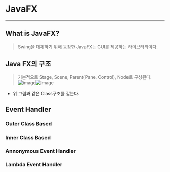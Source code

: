 # JavaFX
---
## What is JavaFX?
> Swing을 대체하기 위해 등장한 JavaFX는 GUI를 제공하는 라이브러리이다.  

## Java FX의 구조
> 기본적으로 Stage, Scene, Parent(Pane, Control), Node로 구성된다.  
![image](https://user-images.githubusercontent.com/71700079/143430881-7eb5d571-214e-499a-8a55-85cbe3747726.png)![image](https://user-images.githubusercontent.com/71700079/143430902-5a5c3b46-61fc-49f4-9bfd-e9cbcd5dc872.png)  

- 위 그림과 같은 Class구조를 갖는다.

## Event Handler
### Outer Class Based

### Inner Class Based

### Annonymous Event Handler

### Lambda Event Handler
